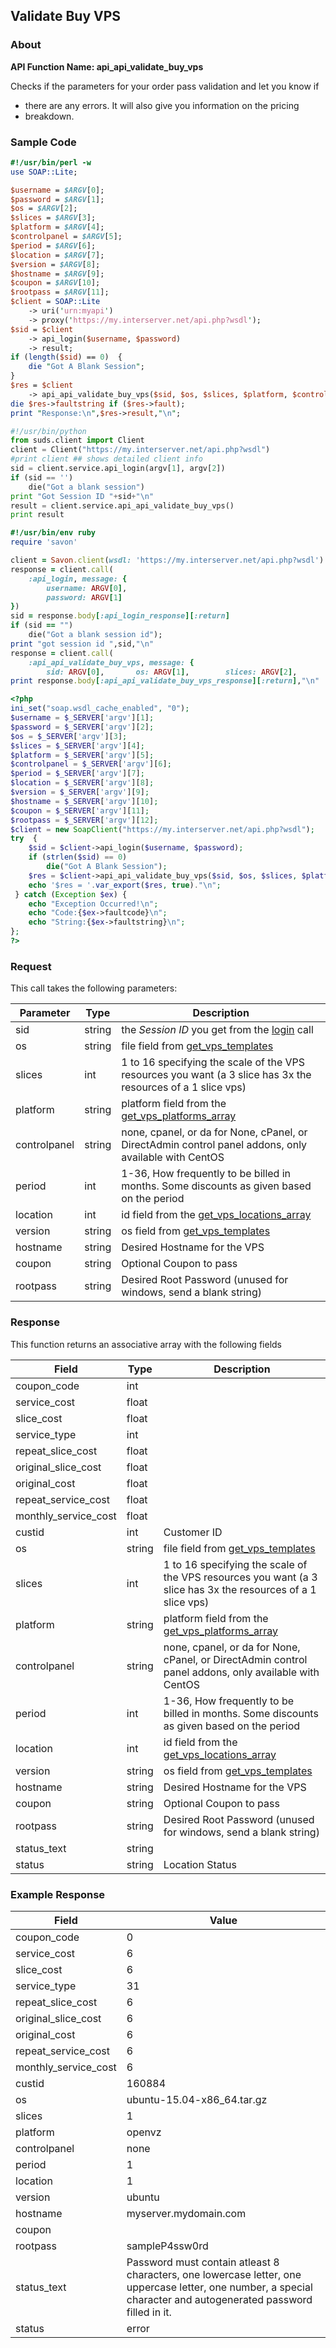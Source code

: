 
## Validate Buy VPS

### About

**API Function Name: api_api_validate_buy_vps**

Checks if the parameters for your order pass validation and let you know if
* there are any errors. It will also give you information on the pricing
* breakdown.


### Sample Code

```perl
#!/usr/bin/perl -w
use SOAP::Lite;

$username = $ARGV[0];
$password = $ARGV[1];
$os = $ARGV[2];
$slices = $ARGV[3];
$platform = $ARGV[4];
$controlpanel = $ARGV[5];
$period = $ARGV[6];
$location = $ARGV[7];
$version = $ARGV[8];
$hostname = $ARGV[9];
$coupon = $ARGV[10];
$rootpass = $ARGV[11];
$client = SOAP::Lite
	-> uri('urn:myapi')
	-> proxy('https://my.interserver.net/api.php?wsdl');
$sid = $client
	-> api_login($username, $password)
	-> result;
if (length($sid) == 0)  {
	die "Got A Blank Session";
} 
$res = $client
	-> api_api_validate_buy_vps($sid, $os, $slices, $platform, $controlpanel, $period, $location, $version, $hostname, $coupon, $rootpass);
die $res->faultstring if ($res->fault);
print "Response:\n",$res->result,"\n";

```

```python
#!/usr/bin/python
from suds.client import Client
client = Client("https://my.interserver.net/api.php?wsdl")
#print client ## shows detailed client info
sid = client.service.api_login(argv[1], argv[2])
if (sid == '')
	die("Got a blank session")
print "Got Session ID "+sid+"\n"
result = client.service.api_api_validate_buy_vps()
print result

```

```ruby
#!/usr/bin/env ruby
require 'savon'

client = Savon.client(wsdl: 'https://my.interserver.net/api.php?wsdl')
response = client.call(
	:api_login, message: {
		username: ARGV[0],
		password: ARGV[1]
})
sid = response.body[:api_login_response][:return]
if (sid == "")
	die("Got a blank session id");
print "got session id ",sid,"\n"
response = client.call(
	:api_api_validate_buy_vps, message: {
		sid: ARGV[0],		os: ARGV[1],		slices: ARGV[2],		platform: ARGV[3],		controlpanel: ARGV[4],		period: ARGV[5],		location: ARGV[6],		version: ARGV[7],		hostname: ARGV[8],		coupon: ARGV[9],		rootpass: ARGV[10],})
print response.body[:api_api_validate_buy_vps_response][:return],"\n"

```

```php
<?php
ini_set("soap.wsdl_cache_enabled", "0");
$username = $_SERVER['argv'][1];
$password = $_SERVER['argv'][2];
$os = $_SERVER['argv'][3];
$slices = $_SERVER['argv'][4];
$platform = $_SERVER['argv'][5];
$controlpanel = $_SERVER['argv'][6];
$period = $_SERVER['argv'][7];
$location = $_SERVER['argv'][8];
$version = $_SERVER['argv'][9];
$hostname = $_SERVER['argv'][10];
$coupon = $_SERVER['argv'][11];
$rootpass = $_SERVER['argv'][12];
$client = new SoapClient("https://my.interserver.net/api.php?wsdl");
try  { 
	$sid = $client->api_login($username, $password);
	if (strlen($sid) == 0)
		die("Got A Blank Session");
	$res = $client->api_api_validate_buy_vps($sid, $os, $slices, $platform, $controlpanel, $period, $location, $version, $hostname, $coupon, $rootpass);
	echo '$res = '.var_export($res, true)."\n";
 } catch (Exception $ex) {
	echo "Exception Occurred!\n";
	echo "Code:{$ex->faultcode}\n";
	echo "String:{$ex->faultstring}\n";
}; 
?>

```



### Request

This call takes the following parameters:

Parameter|Type|Description
---------|----|-----------
sid|string|the *Session ID* you get from the [login](#login) call
os|string|file field from [get_vps_templates](#get_vps_templates)
slices|int|1 to 16 specifying the scale of the VPS resources you want (a 3 slice has 3x the resources of a 1 slice vps)
platform|string|platform field from the [get_vps_platforms_array](#get_vps_platforms_array)
controlpanel|string|none, cpanel, or da for None, cPanel, or DirectAdmin control panel addons, only available with CentOS
period|int|1-36, How frequently to be billed in months. Some discounts as given based on the period
location|int|id field from the [get_vps_locations_array](#get_vps_locations_array)
version|string|os field from [get_vps_templates](#get_vps_templates)
hostname|string|Desired Hostname for the VPS
coupon|string|Optional Coupon to pass
rootpass|string|Desired Root Password (unused for windows, send a blank string)


### Response

This function returns an associative array with the following fields

Field|Type|Description
-----|----|-----------
coupon_code|int|
service_cost|float|
slice_cost|float|
service_type|int|
repeat_slice_cost|float|
original_slice_cost|float|
original_cost|float|
repeat_service_cost|float|
monthly_service_cost|float|
custid|int|Customer ID
os|string|file field from [get_vps_templates](#get_vps_templates)
slices|int|1 to 16 specifying the scale of the VPS resources you want (a 3 slice has 3x the resources of a 1 slice vps)
platform|string|platform field from the [get_vps_platforms_array](#get_vps_platforms_array)
controlpanel|string|none, cpanel, or da for None, cPanel, or DirectAdmin control panel addons, only available with CentOS
period|int|1-36, How frequently to be billed in months. Some discounts as given based on the period
location|int|id field from the [get_vps_locations_array](#get_vps_locations_array)
version|string|os field from [get_vps_templates](#get_vps_templates)
hostname|string|Desired Hostname for the VPS
coupon|string|Optional Coupon to pass
rootpass|string|Desired Root Password (unused for windows, send a blank string)
status_text|string|
status|string|Location Status


### Example Response

<table>
	<thead>
		<tr>
			<th>Field</th>
			<th>Value</th>
		</tr>
	</thead>
	<tbody>
		<tr>
			<td>coupon_code</td>
			<td>0</td>
		</tr>
		<tr>
			<td>service_cost</td>
			<td>6</td>
		</tr>
		<tr>
			<td>slice_cost</td>
			<td>6</td>
		</tr>
		<tr>
			<td>service_type</td>
			<td>31</td>
		</tr>
		<tr>
			<td>repeat_slice_cost</td>
			<td>6</td>
		</tr>
		<tr>
			<td>original_slice_cost</td>
			<td>6</td>
		</tr>
		<tr>
			<td>original_cost</td>
			<td>6</td>
		</tr>
		<tr>
			<td>repeat_service_cost</td>
			<td>6</td>
		</tr>
		<tr>
			<td>monthly_service_cost</td>
			<td>6</td>
		</tr>
		<tr>
			<td>custid</td>
			<td>160884</td>
		</tr>
		<tr>
			<td>os</td>
			<td>ubuntu-15.04-x86_64.tar.gz</td>
		</tr>
		<tr>
			<td>slices</td>
			<td>1</td>
		</tr>
		<tr>
			<td>platform</td>
			<td>openvz</td>
		</tr>
		<tr>
			<td>controlpanel</td>
			<td>none</td>
		</tr>
		<tr>
			<td>period</td>
			<td>1</td>
		</tr>
		<tr>
			<td>location</td>
			<td>1</td>
		</tr>
		<tr>
			<td>version</td>
			<td>ubuntu</td>
		</tr>
		<tr>
			<td>hostname</td>
			<td>myserver.mydomain.com</td>
		</tr>
		<tr>
			<td>coupon</td>
			<td></td>
		</tr>
		<tr>
			<td>rootpass</td>
			<td>sampleP4ssw0rd</td>
		</tr>
		<tr>
			<td>status_text</td>
			<td>Password must contain atleast 8 characters, one lowercase letter, one uppercase letter, one number, a special character and autogenerated password filled in it.</td>
		</tr>
		<tr>
			<td>status</td>
			<td>error</td>
		</tr>
	</tbody>
</table>


